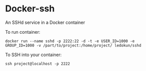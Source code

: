 # Docker-ssh

An SSHd service in a Docker container

To run container:
```
docker run --name sshd -p 2222:22 -d -t -e USER_ID=1000 -e GROUP_ID=1000 -v /part/to/project:/home/project/ ledokun/sshd
```

To SSH into your container:
```
ssh project@localhost -p 2222
```